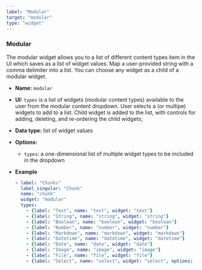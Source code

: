 ```yaml
---
label: "Modular"
target: "modular"
type: "widget"
---
```


### Modular

The modular widget allows you to a list of different content types item in the UI which saves as a list of widget values. Map a user-provided string with a comma delimiter into a list. You can choose any widget as a child of a modular widget.

* **Name:** `modular`
* **UI:** `types` is a list of widgets (modular content types) available to the user from the modular content dropdown. User selects a (or multipe) widgets to add to a list. Child widget is added to the list, with controls for adding, deleting, and re-ordering the child widgets;
* **Data type:** list of widget values
* **Options:**

  * `types`: a one-dimensional list of multiple widget types to be included in the dropdown

* **Example**

  ```yaml
  - label: "Chunks"
    label_singular: "Chunk"
    name: "chunk"
    widget: "modular"
    types:
      - {label: "Text", name: "text", widget: "text"}
      - {label: "String", name: "string", widget: "string"}
      - {label: "Boolean", name: "boolean", widget: "boolean"}
      - {label: "Number", name: "number", widget: "number"}
      - {label: "Markdown", name: "markdown", widget: "markdown"}
      - {label: "Datetime", name: "datetime", widget: "datetime"}
      - {label: "Date", name: "date", widget: "date"}
      - {label: "Image", name: "image", widget: "image"}
      - {label: "File", name: "file", widget: "file"}
      - {label: "Select", name: "select", widget: "select", options: ["a", "b", "c"]}
  ```
